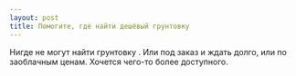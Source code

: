 ```yaml
---
layout: post 
title: Помогите, где найти дешёвый грунтовку 
--- 
```

Нигде не могут найти грунтовку . Или под заказ и ждать долго, или по заоблачным ценам. Хочется чего-то более доступного.